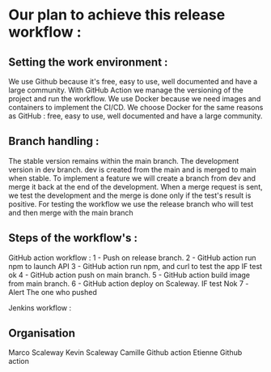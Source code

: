 # Our plan to achieve this release workflow :

## Setting the work environment :
We use Github because it's free, easy to use, well documented and have a large community. With GitHub Action we manage the versioning of the project and run the workflow.
We use Docker because we need images and containers to implement the CI/CD. We choose Docker for the same reasons as GitHub : free, easy to use, well documented and have a large community.

## Branch handling :
The stable version remains within the main branch.
The development version in dev branch. dev is created from the main and is merged to main when stable.
To implement a feature we will create a branch from dev and merge it back at the end of the development.
When a merge request is sent, we test the development and the merge is done only if the test's result is positive.
For testing the workflow we use the release branch who will test and then merge with the main branch
## Steps of the workflow's :
GitHub action workflow :
1 - Push on release branch. 
2 - GitHub action run npm to launch API 
3 - GitHub action run npm, and curl to test the app
    IF test ok
    4 - GitHub action push on main branch. 
    5 - GitHub action build image from main branch. 
    6 - GitHub action deploy on Scaleway. 
    IF test Nok
    7 -Alert The one who pushed 

Jenkins workflow :
### 

## Organisation
Marco Scaleway
Kevin Scaleway
Camille Github action
Etienne Github action

